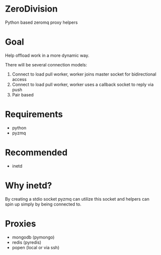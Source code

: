 ZeroDivision
============

Python based zeromq proxy helpers

Goal
====

Help offload work in a more dynamic way.

There will be several connection models:

  1. Connect to load pull worker, worker joins master socket for bidirectional access
  2. Connect to load pull worker, worker uses a callback socket to reply via push
  3. Pair based

Requirements
============

  - python
  - pyzmq

Recommended
===========

  - inetd

Why inetd?
==========

By creating a stdio socket pyzmq can utilize this socket and helpers can spin up simply by being connected to.

Proxies
=======

- mongodb (pymongo)
- redis (pyredis)
- popen (local or via ssh)